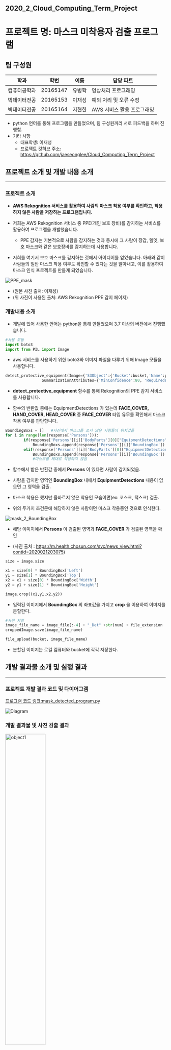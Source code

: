 ## 2020_2_Cloud_Computing_Term_Project
# 프로젝트 명: 마스크 미착용자 검출 프로그램

## 팀 구성원

|학과|학번|이름|담당 파트|
|----------|---------|----------|----------|
|컴퓨터공학과|20165147|유병학|영상처리 프로그래밍|
|빅데이터전공|20165153|이재성|예외 처리 및 오류 수정|
|빅데이터전공|20165164|지현한|AWS 서비스 활용 프로그래밍|
- python 언어를 통해 프로그램을 만들었으며, 팀 구성원끼리 서로 피드백을 하며 진행함.
- 기타 사항
    - 대표학생: 이재성
    - 프로젝트 깃허브 주소: https://github.com/jaeseonglee/Cloud_Computing_Term_Project


## 프로젝트 소개 및 개발 내용 소개
---------
### 프로젝트 소개
- __AWS Rekognition 서비스를 활용하여 사람의 마스크 착용 여부를 확인하고, 착용하지 않은 사람을 저장하는 프로그램입니다.__

 - 저희는 AWS Rekognition 서비스 중 PPE(개인 보호 장비)를 감지하는 서비스를 활용하여 프로그램을 개발했습니다.
    - PPE 감지는 기본적으로 사람을 감지하는 것과 동시에 그 사람이 장갑, 헬멧, 보호 마스크와 같은 보호장비를 감지하는데 사용합니다.

- 저희를 여기서 보호 마스크를 감지하는 것에서 아이디어를 얻었습니다. 아래와 같이 사람들의 일반 마스크 착용 여부도 확인할 수 있다는 것을 알아내고, 이를 활용하여 마스크 인식 프로젝트를 만들게 되었습니다.

![PPE_mask](PPE_mask.png)

 - (원본 사진 출처: 이재성)
 - (위 사진이 사용된 출처: AWS Rekognition PPE 감지 페이지)

### 개발내용 소개

- 개발에 있어 사용한 언어는 python을 통해 만들었으며 3.7 이상의 버전에서 진행했습니다. 

```python
#사용 모듈
import boto3
import from PIL import Image
```
- aws 서비스를 사용하기 위한 boto3와 이미지 파일을 다루기 위해 Image 모듈을 사용합니다.

```python
detect_protective_equipment(Image={'S3Object':{'Bucket':bucket,'Name':photo}},
                SummarizationAttributes={'MinConfidence':80, 'RequiredEquipmentTypes':['FACE_COVER']})

```
- __detect_protective_equipment__ 함수를 통해 Rekognition의 PPE 감지 서비스를 사용합니다. 

- 함수의 반환값 중에는 EquipmentDetections 가 있는데 __FACE_COVER, HAND_COVER, HEAD_COVER__ 중 __FACE_COVER__ 타입 유무를 확인해서 마스크 착용 여부를 판단합니다.

```python
BoundingBoxs = []   #사진에서 마스크를 쓰지 않은 사람들의 위치값들
for i in range(len(response['Persons'])):
        if(response['Persons'][i]['BodyParts'][0]["EquipmentDetections"] == []):   
            BoundingBoxs.append(response['Persons'][i]['BoundingBox']) #마스크 탐지 안됨
        elif(response['Persons'][i]['BodyParts'][0]["EquipmentDetections"][0]["CoversBodyPart"]["Value"] == False): 
            BoundingBoxs.append(response['Persons'][i]['BoundingBox'])
            #마스크를 제대로 착용하지 않음
```
- 함수에서 받은 반환값 중에서 __Persons__ 이 있다면 사람이 감지되었음.

- 사람을 감지한 영역인 __BoundingBox__ 내에서 __EquipmentDetections__ 내용이 없으면 그 영역을 검출.

- 마스크 착용은 했지만 올바르지 않은 착용인 모습이면(ex: 코스크, 턱스크) 검출.

- 위의 두가지 조건문에 해당하지 않은 사람이면 마스크 착용중인 것으로 인식한다.

![mask_2_BoundingBox](mask_2_BoundingBox.png)

- 해당 이미지에서  __Persons__ 이 검출된 영역과 __FACE_COVER__ 가 검출된 영역을 확인

- (사진 출처 : https://m.health.chosun.com/svc/news_view.html?contid=2020021203075)

```python
size = image.size

x1 = size[0] * BoundingBox['Left']
y1 = size[1] * BoundingBox['Top']
x2 = x1 + size[0] * BoundingBox['Width']
y2 = y1 + size[1] * BoundingBox['Height']

image.crop((x1,y1,x2,y2))
```
- 입력된 이미지에서 __BoundingBox__ 의 좌표값을 가지고 __crop__ 을 이용하여 이미지를 분할한다.

```python
#사진 저장
image_file_name = image_file[:-4] + "_Det" +str(num) + file_extension
croppedImage.save(image_file_name)

file_upload(bucket, image_file_name)
```
- 분할된 이미지는 로컬 컴퓨터와 bucket에 각각 저장한다.

## 개발 결과물 소개 및 실행 결과
----------------------------------
### 프로젝트 개발 결과 코드 및 다이어그램
[프로그램 코드 링크:mask_detected_program.py](https://github.com/jaeseonglee/Cloud_Computing_Term_Project/blob/main/CloudComputing_project.py)

![Diagram](Diagram.png)

### 개발 결과물 및 사진 검출 결과
<img src="object1.png" alt="object1" width="50%" height="50%"/>

#### object1.png
- 위 사진에 대해 분석 실행
- (사진 출처 : 대한민국 정부 홈페이지)

#### IDLE에서 코드를 실행한 모습
![object1_detecting](object1_detecting.png)

#### 검출되어 분할된 이미지
<img src="object1_Det1.png" alt="object1_Det1" width="30%" height="30%"/>
 - object1_Det1.png

<img src="object1_Det2.png" alt="object1_Det2" width="30%" height="30%"/>
- object1_Det2.png

#### 버킷에 저장된 이미지
<img src="cc_image.png" alt="cc_image" width="50%" height="50%"/><img src="cc_result.png" alt="cc_result" width="50%" height="50%"/>

## 개발 결과물의 필요성 및 활용방안
- SW의 필요성
    - 코로나 19 사태가 확산되어 __마스크 의무화__ 까지 생겼음에도 불구하고, 여전히 마스크를 쓰지 않는 사람들이 있습니다. 
    - 의도적으로 마스크를 착용하지 않는 사람들에게 경각심을 심어주기 위해서, 사용할 필요성이 있다고 생각합니다.
- 활용방안
    - 마스크 의무화에 반하는 사람들을 신고함에 따라 벌금형이 주어집니다.
    - 위 프로그램을 이용하여 해당 인원들의 얼굴과 인상착의를 저장하며, 벌금을 부여할 시 마스크 착용여부를 판별할 수 있는 확실한 증거로 사용될 것입니다.
     

